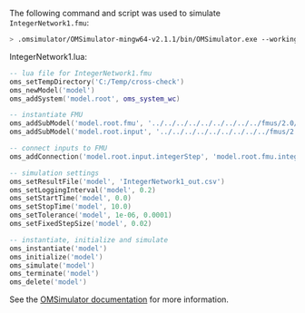 The following command and script was used to simulate `IntegerNetwork1.fmu`:
```bash
> .omsimulator/OMSimulator-mingw64-v2.1.1/bin/OMSimulator.exe --workingDir=results/2.0/cs/win64/OMSimulator/v2.1.1/Dymola/2016FD01/IntegerNetwork1 --stripRoot=true --skipCSVHeader=true --addParametersToCSV=true --suppressPath=true --timeout=60 IntegerNetwork1.lua
```

IntegerNetwork1.lua:
```lua
-- lua file for IntegerNetwork1.fmu
oms_setTempDirectory('C:/Temp/cross-check')
oms_newModel('model')
oms_addSystem('model.root', oms_system_wc)

-- instantiate FMU
oms_addSubModel('model.root.fmu', '../../../../../../../../../fmus/2.0/cs/win64/Dymola/2016FD01/IntegerNetwork1/IntegerNetwork1.fmu')
oms_addSubModel('model.root.input', '../../../../../../../../../fmus/2.0/cs/win64/Dymola/2016FD01/IntegerNetwork1/IntegerNetwork1_in.csv')

-- connect inputs to FMU
oms_addConnection('model.root.input.integerStep', 'model.root.fmu.integerStep')

-- simulation settings
oms_setResultFile('model', 'IntegerNetwork1_out.csv')
oms_setLoggingInterval('model', 0.2)
oms_setStartTime('model', 0.0)
oms_setStopTime('model', 10.0)
oms_setTolerance('model', 1e-06, 0.0001)
oms_setFixedStepSize('model', 0.02)

-- instantiate, initialize and simulate
oms_instantiate('model')
oms_initialize('model')
oms_simulate('model')
oms_terminate('model')
oms_delete('model')
```
See the [OMSimulator documentation](https://openmodelica.org/doc/OMSimulator/master/html/index.html) for more information.

